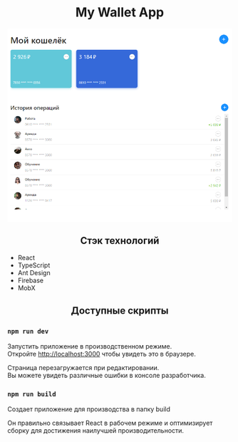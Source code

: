 <h1 align="center">My Wallet App</h1>

<img align="center" src="https://github.com/ShotMeow/my-wallet/blob/main/public/github/present.png?raw=true">

<h2 align="center">Стэк технологий</h2>
<ul>
  <li>React</li>
  <li>TypeScript</li>
  <li>Ant Design</li>
  <li>Firebase</li>
  <li>MobX</li>
</ul>

<h2 align="center">Доступные скрипты</h2>

### `npm run dev`

Запустить приложение в производственном режиме.\
Откройте [http://localhost:3000](http://localhost:3000) чтобы увидеть это в браузере.

Страница перезагружается при редактировании.\
Вы можете увидеть различные ошибки в консоле разработчика.

### `npm run build`

Создает приложение для производства в папку build

Он правильно связывает React в рабочем режиме и оптимизирует сборку для достижения наилучшей производительности.
